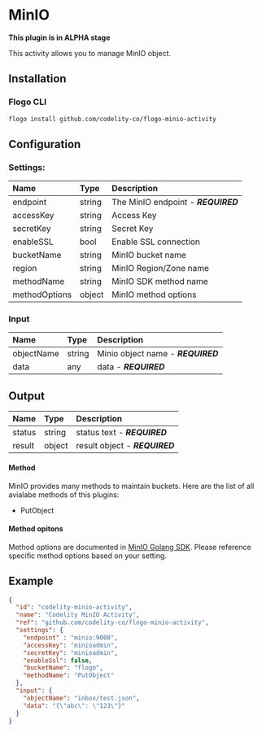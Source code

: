 <!--
title: MinIO
weight: 4705
-->
# MinIO

**This plugin is in ALPHA stage**

This activity allows you to manage MinIO object.

## Installation

### Flogo CLI
```bash
flogo install github.com/codelity-co/flogo-minio-activity
```

## Configuration

### Settings:
  | Name                | Type   | Description
  | :---                | :---   | :---
  | endpoint            | string | The MinIO endpoint - ***REQUIRED***
  | accessKey           | string | Access Key
  | secretKey           | string | Secret Key
  | enableSSL           | bool   | Enable SSL connection
  | bucketName          | string | MinIO bucket name
  | region              | string | MinIO Region/Zone name
  | methodName          | string | MinIO SDK method name
  | methodOptions       | object | MinIO method options

### Input
  | Name                | Type   | Description
  | :---                | :---   | :---
  | objectName          | string | Minio object name - ***REQUIRED***
  | data                | any    | data - ***REQUIRED***

## Output
  | Name                | Type   | Description
  | :---                | :---   | :---
  | status              | string | status text - ***REQUIRED***
  | result              | object | result object - ***REQUIRED***

#### Method

MinIO provides many methods to maintain buckets. Here are the list of all avialabe methods of this plugins:

* PutObject

#### Method opitons

Method options are documented in [MinIO Golang SDK](https://docs.min.io/docs/golang-client-api-reference#).  Please reference specific method options based on your setting.

## Example

```json
{
  "id": "codelity-minio-activity",
  "name": "Codelity MinIO Activity",
  "ref": "github.com/codelity-co/flogo-minio-activity",
  "settings": {
    "endpoint" : "minio:9000",
    "accessKey": "minioadmin",
    "secretKey": "minioadmin",
    "enableSsl": false,
    "bucketName": "flogo",
    "methodName": "PutObject"
  },
  "input": {
    "objectName": "inbox/test.json",
    "data": "{\"abc\": \"123\"}"
  }
}
```